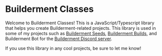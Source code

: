 # Builderment Classes

Welcome to Builderment Classes! This is a JavaScript/Typescript library that helps you create Builderment-related projects. This library is used in some of my projects such as [Builderment Seeds](https://space-yg.github.io/builderment-seeds/), [Builderment Builds](https://space-yg.github.io/builderment-builds/), and Builderment Bot for the [Builderment Discord server](https://discord.gg/builderment-618226575652945941).

If you use this library in any cool projects, be sure to let me know!